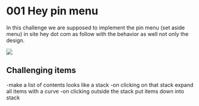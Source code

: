 # 001 Hey pin menu

In this challenge we are supposed to implement the pin menu (set aside menu) in site hey dot com as follow with the behavior as well not only the design.

![](https://i.imgur.com/VxmbMDO.gif)


## Challenging items

-make a list of contents looks like a stack
-on clicking on that stack expand all items with a curve
-on clicking outside the stack put items down into stack

